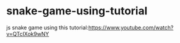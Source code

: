 # snake-game-using-tutorial
js snake game using this tutorial:https://www.youtube.com/watch?v=QTcIXok9wNY
